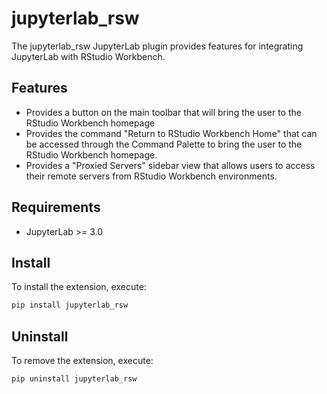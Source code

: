 # jupyterlab_rsw

The jupyterlab_rsw JupyterLab plugin provides features for integrating JupyterLab with RStudio Workbench. 

## Features

* Provides a button on the main toolbar that will bring the user to the RStudio Workbench homepage
* Provides the command "Return to RStudio Workbench Home" that can be accessed through the Command Palette to bring the user to the RStudio Workbench homepage.
* Provides a "Proxied Servers" sidebar view that allows users to access their remote servers from RStudio Workbench environments.

## Requirements

* JupyterLab >= 3.0

## Install

To install the extension, execute:

```bash
pip install jupyterlab_rsw
```

## Uninstall

To remove the extension, execute:

```bash
pip uninstall jupyterlab_rsw
```
